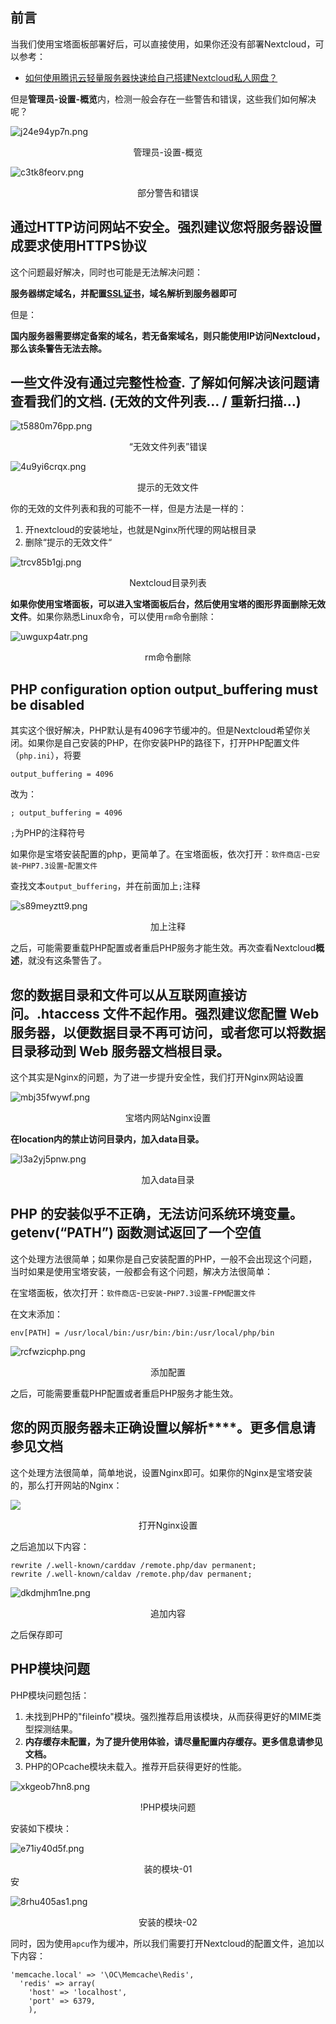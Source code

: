 ## 前言

当我们使用宝塔面板部署好后，可以直接使用，如果你还没有部署Nextcloud，可以参考：

* [如何使用腾讯云轻量服务器快速给自己搭建Nextcloud私人网盘？](https://cloud.tencent.com/developer/article/1787399?from=10680)

但是**管理员-设置-概览**内，检测一般会存在一些警告和错误，这些我们如何解决呢？

![j24e94yp7n.png](https://tupian.clotliu.com/e2e602aa260e1c3a4c7e1da060b34178.png)<center>管理员-设置-概览</center>


![c3tk8feorv.png](https://tupian.clotliu.com/c80ab1efc200b4c5eea7a1dcef6459ab.png)<center>部分警告和错误</center>

## 通过HTTP访问网站不安全。强烈建议您将服务器设置成要求使用HTTPS协议

这个问题最好解决，同时也可能是无法解决问题：

**服务器绑定域名，并配置**[**SSL证书**](https://cloud.tencent.com/product/ssl?from=10680)**，域名解析到服务器即可**

但是：

**国内服务器需要绑定备案的域名，若无备案域名，则只能使用IP访问Nextcloud，那么该条警告无法去除。**

## 一些文件没有通过完整性检查. 了解如何解决该问题请查看我们的文档. (无效的文件列表… / 重新扫描…)

![t5880m76pp.png](https://tupian.clotliu.com/ac3c0d017803cb4406ae69b92a0f2b28.png)<center>“无效文件列表”错误</center>

![4u9yi6crqx.png](https://tupian.clotliu.com/c2f63e6c19d3d53f198d1e3005956fa0.png)<center>提示的无效文件</center>

你的无效的文件列表和我的可能不一样，但是方法是一样的：

1. 开nextcloud的安装地址，也就是Nginx所代理的网站根目录
2. 删除“提示的无效文件“

![trcv85b1gj.png](https://tupian.clotliu.com/45fa318da17d89393cfe7b07080f0a8d.png)<center>Nextcloud目录列表</center>

**如果你使用宝塔面板，可以进入宝塔面板后台，然后使用宝塔的图形界面删除无效文件**。如果你熟悉Linux命令，可以使用`rm`命令删除：

![uwguxp4atr.png](https://tupian.clotliu.com/d1644ef9feb7d1baa18d0f66df610280.png)<center>rm命令删除</center>

## PHP configuration option output_buffering must be disabled

其实这个很好解决，PHP默认是有4096字节缓冲的。但是Nextcloud希望你关闭。如果你是自己安装的PHP，在你安装PHP的路径下，打开PHP配置文件（`php.ini`），将要
```
output_buffering = 4096
```
改为：

```
; output_buffering = 4096
```

`;`为PHP的注释符号

如果你是宝塔安装配置的php，更简单了。在宝塔面板，依次打开：`软件商店`-`已安装`-`PHP7.3设置`-`配置文件`

查找文本`output_buffering`，并在前面加上`;`注释

![s89meyztt9.png](https://tupian.clotliu.com/8adc1a8224bab3f5436e926accffaca9.png)<center>加上注释</center>

之后，可能需要重载PHP配置或者重启PHP服务才能生效。再次查看Nextcloud**概述**，就没有这条警告了。

## 您的数据目录和文件可以从互联网直接访问。.htaccess 文件不起作用。强烈建议您配置 Web 服务器，以便数据目录不再可访问，或者您可以将数据目录移动到 Web 服务器文档根目录。

这个其实是Nginx的问题，为了进一步提升安全性，我们打开Nginx网站设置

![mbj35fwywf.png](https://tupian.clotliu.com/96432e200026a2812aa95fe63ae925b5.png)<center>宝塔内网站Nginx设置</center>

**在location内的禁止访问目录内，加入data目录。**

![l3a2yj5pnw.png](https://tupian.clotliu.com/5b4d392fdc9b949cbcfcd054ca8b5923.png)<center>加入data目录</center>

## PHP 的安装似乎不正确，无法访问系统环境变量。getenv(“PATH”) 函数测试返回了一个空值

这个处理方法很简单；如果你是自己安装配置的PHP，一般不会出现这个问题，当时如果是使用宝塔安装，一般都会有这个问题，解决方法很简单：

在宝塔面板，依次打开：`软件商店`-`已安装`-`PHP7.3设置`-`FPM配置文件`

在文末添加：

```
env[PATH] = /usr/local/bin:/usr/bin:/bin:/usr/local/php/bin
```

![rcfwzicphp.png](https://tupian.clotliu.com/42a1f64a9a6c38d07659ebfe9375a793.png)<center>添加配置</center>

之后，可能需要重载PHP配置或者重启PHP服务才能生效。

## 您的网页服务器未正确设置以解析****。更多信息请参见文档

这个处理方法很简单，简单地说，设置Nginx即可。如果你的Nginx是宝塔安装的，那么打开网站的Nginx：

![](https://tupian.clotliu.com/96432e200026a2812aa95fe63ae925b5.png)<center>打开Nginx设置</center>

之后追加以下内容：

```
rewrite /.well-known/carddav /remote.php/dav permanent;
rewrite /.well-known/caldav /remote.php/dav permanent;
```

![dkdmjhm1ne.png](https://tupian.clotliu.com/5b79ebb315cc080f520855e07cb8917c.png)<center>追加内容</center>

之后保存即可

## PHP模块问题

PHP模块问题包括：

1. 未找到PHP的"fileinfo"模块。强烈推荐启用该模块，从而获得更好的MIME类型探测结果。
2. **内存缓存未配置，为了提升使用体验，请尽量配置内存缓存。更多信息请参见文档。**
3. PHP的OPcache模块未载入。推荐开启获得更好的性能。

![xkgeob7hn8.png](https://tupian.clotliu.com/67e4c85f529a6e2abdf1bd02c0560ed1.png)<center>!PHP模块问题</center>

安装如下模块：

![e71iy40d5f.png](https://tupian.clotliu.com/ea8b5955a52b74717ae1b11b36884317.png)<center>装的模块-01</center>安

![8rhu405as1.png](https://tupian.clotliu.com/965d1618c650ad6f82f776a9ebd16e13.png)<center>安装的模块-02</center>

同时，因为使用`apcu`作为缓冲，所以我们需要打开Nextcloud的配置文件，追加以下内容：


```
'memcache.local' => '\OC\Memcache\Redis',
  'redis' => array(
    'host' => 'localhost',
    'port' => 6379,
    ),
```